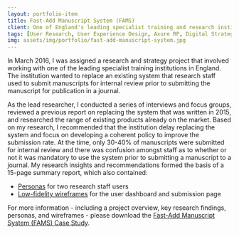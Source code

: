 ```yaml
---
layout: portfolio-item
title: Fast-Add Manuscript System (FAMS)
client: One of England's leading specialist training and research institutions
tags: [User Research, User Experience Design, Axure RP, Digital Strategy, InDesign, Illustrator]
img: assets/img/portfolio/fast-add-manuscript-system.jpg
---
```


In March 2016, I was assigned a research and strategy project that involved working with one of the leading specialist training institutions in England. The institution wanted to replace an existing system that research staff used to submit manuscripts for internal review prior to submitting the manuscript for publication in a journal.

As the lead researcher, I conducted a series of interviews and focus groups, reviewed a previous report on replacing the system that was written in 2015, and researched the range of existing products already on the market. Based on my research, I recommended that the institution delay replacing the system and focus on developing a coherent policy to improve the submission rate. At the time, only 30-40% of manuscripts were submitted for internal review and there was confusion amongst staff as to whether or not it was mandatory to use the system prior to submitting a manuscript to a journal. My research insights and recommendations formed the basis of a 15-page summary report, which also contained:

* [Personas](/assets/docs/portfolio/fast-add-manuscript-system/fams_personas.pdf) for two research staff users
* [Low-fidelity wireframes](/assets/docs/portfolio/fast-add-manuscript-system/fams_wireframes.pdf) for the user dashboard and submission page

For more information - including a project overview, key research findings, personas, and wireframes - please download the [Fast-Add Manuscript System (FAMS) Case Study](/assets/docs/portfolio/fast-add-manuscript-system/fams_case_study.pdf).
